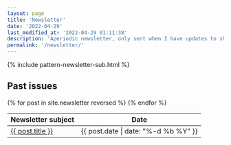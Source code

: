 ```yaml
---
layout: page
title: 'Newsletter'
date: '2022-04-29'
last_modified_at: '2022-04-29 01:11:38'
description: 'Aperiodic newsletter, only sent when I have updates to share, mostly about releases or facts from the audio and game industries.'
permalink: '/newsletter/'
---
```

{% include pattern-newsletter-sub.html %}

## Past issues

<table class="table">
  <thead>
    <tr>
      <th>Newsletter subject</th>
      <th>Date</th>
    </tr>
  </thead>
  <tbody>
    {% for post in site.newsletter reversed %}
    <tr>
      <td><a href="{{ post.url }}">{{ post.title }}</a></td>
      <td><span class="initialism">{{ post.date | date: "%-d %b %Y" }}</span></td>
    </tr>
    {% endfor %}
  </tbody>
</table>